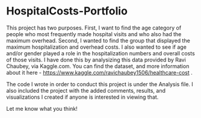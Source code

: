 # HospitalCosts-Portfolio
This project has two purposes. First, I want to find the age category of people who most frequently made hospital visits and who also had the maximum overhead. Second, I wanted to find the group that displayed the maximum hospitalization and overhead costs. I also wanted to see if age and/or gender played a role in the hospitalization numbers and overall costs of those visits. I have done this by analysizing this data provided by Ravi Chaubey, via Kaggle.com. You can find the dataset, and more information about it here - https://www.kaggle.com/ravichaubey1506/healthcare-cost .

The code I wrote in order to conduct this project is under the Analysis file.
I also included the project with the added comments, results, and visualizations I created if anyone is interested in viewing that. 

Let me know what you think! 
